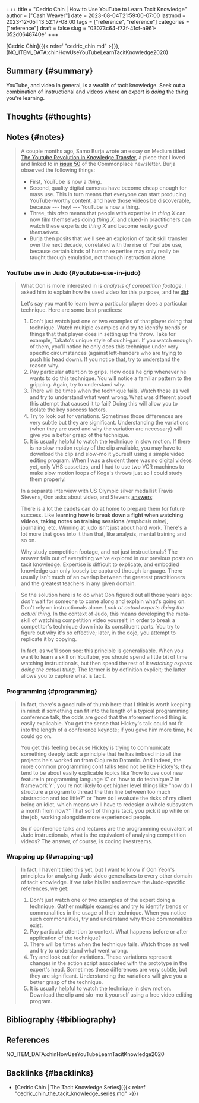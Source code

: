 +++
title = "Cedric Chin | How to Use YouTube to Learn Tacit Knowledge"
author = ["Cash Weaver"]
date = 2023-08-04T21:59:00-07:00
lastmod = 2023-12-05T13:52:17-08:00
tags = ["reference", "reference"]
categories = ["reference"]
draft = false
slug = "03073c64-f73f-41cf-a961-052d0648740e"
+++

[Cedric Chin]({{< relref "cedric_chin.md" >}}), (NO_ITEM_DATA:chinHowUseYouTubeLearnTacitKnowledge2020)


## Summary {#summary}

YouTube, and video in general, is a wealth of tacit knowledge. Seek out a combination of instructional and videos where an expert is _doing_ the thing you're learning.


## Thoughts {#thoughts}


## Notes {#notes}

> A couple months ago, Samo Burja wrote an essay on Medium titled [The Youtube Revolution in Knowledge Transfer](https://medium.com/@samo.burja/the-youtube-revolution-in-knowledge-transfer-cb701f82096a), a piece that I loved and linked to in [issue 50](https://us17.campaign-archive.com/?u=843adfbaa3230c81aa0738b53&id=0ced4f1a2c) of the Commonplace newsletter. Burja observed the following things:
>
> -   First, YouTube is now a _thing_.
> -   Second, quality digital cameras have become cheap enough for mass use. This in turn means that everyone can start producing YouTube-worthy content, and have those videos be discoverable, because --- hey! --- YouTube is now a thing.
> -   Three, this _also_ means that people with expertise in _thing X_ can now film themselves doing _thing X_, and clued-in practitioners can watch these experts do _thing X_ and become _really good themselves._
> -   Burja then posits that we'll see an explosion of tacit skill transfer over the next decade, correlated with the rise of YouTube use, because certain kinds of human expertise may only really be taught through emulation, not through instruction alone.


### YouTube use in Judo {#youtube-use-in-judo}

> What Oon is more interested in is _analysis of competition footage_. I asked him to explain how he used video for this purpose, and he [did](https://kljudo.com/judo-concepts-lesson-22-how-to-analyze-a-video-clip/):
>
> <div class="quote2">
>
> Let's say you want to learn how a particular player does a particular technique. Here are some best practices:
>
> 1.  Don't just watch just one or two examples of that player doing that technique. Watch multiple examples and try to identify trends or things that that player does in setting up the throw. Take for example, Takato's unique style of ouchi-gari. If you watch enough of them, you'll notice he only does this technique under very specific circumstances (against left-handers who are trying to push his head down). If you notice that, try to understand the reason why.
> 2.  Pay particular attention to grips. How does he grip whenever he wants to do this technique. You will notice a familiar pattern to the gripping. Again, try to understand why.
> 3.  There will be times when the technique fails. Watch those as well and try to understand what went wrong. What was different about this attempt that caused it to fail? Doing this will allow you to isolate the key success factors.
> 4.  Try to look out for variations. Sometimes those differences are very subtle but they are significant. Understanding the variations (when they are used and why the variation are necessary) will give you a better grasp of the technique.
> 5.  It is usually helpful to watch the technique in slow motion. If there is no slow motion replay of the clip available, you may have to download the clip and slow-mo it yourself using a simple video editing program. When I was a student there was no digital videos yet, only VHS cassettes, and I had to use two VCR machines to make slow motion loops of Koga's throws just so I could study them properly!
>
> </div>
>
> In a separate interview with US Olympic silver medallist Travis Stevens, Oon asks about video, and Stevens [answers](http://kljudotraining.blogspot.com/2020/04/judo-in-time-of-covid-19-travis-stevens.html):
>
> <div class="quote2">
>
> There is a lot the cadets can do at home to prepare them for future success. Like **learning how to break down a fight when watching videos, taking notes on training sessions** _(emphasis mine)_, journaling, etc. Winning at judo isn't just about hard work. There's a lot more that goes into it than that, like analysis, mental training and so on.
>
> </div>
>
> Why study competition footage, and not just instructionals? The answer falls out of everything we've explored in our previous posts on tacit knowledge. Expertise is difficult to explicate, and embodied knowledge can only loosely be captured through language. There usually isn't much of an overlap between the greatest practitioners and the greatest teachers in any given domain.

<!--quoteend-->

> So the solution here is to do what Oon figured out all those years ago: _don't_ wait for someone to come along and explain what's going on. Don't rely on instructionals alone. _Look at actual experts doing the actual thing._ In the context of Judo, this means developing the meta-skill of watching competition video yourself, in order to break a competitor's technique down into its constituent parts. You try to figure out why it's so effective; later, in the dojo, you attempt to replicate it by copying.
>
> In fact, as we'll soon see: this principle is generalisable. When you want to learn a skill on YouTube, you should spend a little bit of time watching instructionals, but then spend the rest of it _watching experts doing the actual thing_. The former is by definition explicit; the latter allows you to capture what is tacit.


### Programming {#programming}

> In fact, there's a good rule of thumb here that I think is worth keeping in mind: if something can fit into the length of a typical programming conference talk, the odds are good that the aforementioned thing is easily explicable. You get the sense that Hickey's talk could not fit into the length of a conference keynote; if you gave him more time, he could go on.
>
> You get this feeling because Hickey is trying to communicate something deeply tacit: a principle that he has imbued into all the projects he's worked on from Clojure to Datomic. And indeed, the more common programming conf talks tend not be like Hickey's; they tend to be about easily explicable topics like 'how to use cool new feature in programming language X' or 'how to do technique Z in framework Y'; you're not likely to get higher level things like "how do I structure a program to thread the thin line between too much abstraction and too little?" or "how do I evaluate the risks of my client being an idiot, which means we'll have to redesign a whole subsystem a month from now?" That sort of thing is tacit, you pick it up while on the job, working alongside more experienced people.
>
> So if conference talks and lectures are the programming equivalent of Judo instructionals, what is the equivalent of analysing competition videos? The answer, of course, is coding livestreams.


### Wrapping up {#wrapping-up}

> In fact, I haven't tried this yet, but I want to know if Oon Yeoh's principles for analysing Judo video generalises to every other domain of tacit knowledge. If we take his list and remove the Judo-specific references, we get:
>
> 1.  Don't just watch one or two examples of the expert doing a technique. Gather multiple examples and try to identify trends or commonalities in the usage of their technique. When you notice such commonalities, try and understand why those commonalities exist.
> 2.  Pay particular attention to context. What happens before or after application of the technique?
> 3.  There will be times when the technique fails. Watch those as well and try to understand what went wrong.
> 4.  Try and look out for variations. These variations represent changes in the action script associated with the prototype in the expert's head. Sometimes these differences are very subtle, but they are significant. Understanding the variations will give you a better grasp of the technique.
> 5.  It is usually helpful to watch the technique in slow motion. Download the clip and slo-mo it yourself using a free video editing program.


## Bibliography {#bibliography}

## References

<style>.csl-entry{text-indent: -1.5em; margin-left: 1.5em;}</style><div class="csl-bib-body">
  <div class="csl-entry">NO_ITEM_DATA:chinHowUseYouTubeLearnTacitKnowledge2020</div>
</div>


## Backlinks {#backlinks}

-   [Cedric Chin | The Tacit Knowledge Series]({{< relref "cedric_chin_the_tacit_knowledge_series.md" >}})
